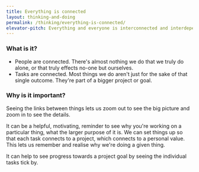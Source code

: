 ```yaml
---
title: Everything is connected
layout: thinking-and-doing
permalink: /thinking/everything-is-connected/
elevator-pitch: Everything and everyone is interconnected and interdependent.
---
```


### What is it?

- People are connected. There's almost nothing we do that we truly do alone, or that truly effects no-one but ourselves. 
- Tasks are connected. Most things we do aren't just for the sake of that single outcome. They're part of a bigger project or goal.

### Why is it important?

Seeing the links between things lets us zoom out to see the big picture and zoom in to see the details.

It can be a helpful, motivating, reminder to see why you're working on a particular thing, what the larger purpose of it is. We can set things up so that each task connects to a project, which connects to a personal value. This lets us remember and realise why we're doing a given thing.

It can help to see progress towards a project goal by seeing the individual tasks tick by.
